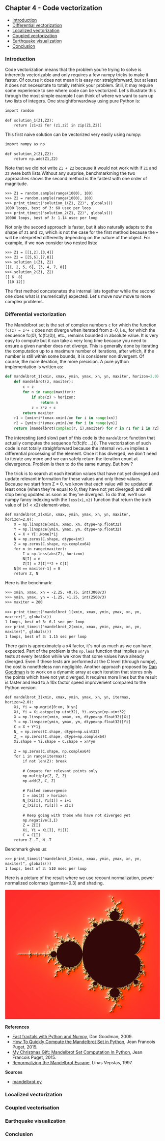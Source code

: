 ## Chapter 4 - Code vectorization

* [Introduction](#introduction)
* [Differential vectorization](#differential)
* [Localized vectorization](#localized)
* [Coupled vectorization](#coupled)
* [Earthquake visualization](#earthquake)
* [Conclusion](#conclusion)

### Introduction <a name="introduction"></a>

Code vectorization means that the problem you're trying to solve is inherently
vectorizable and only requires a few numpy tricks to make it faster. Of course
it does not mean it is easy nor straighforward, but at least it does not
necessitate to totally rethink your problem. Still, it may require some
experience to see where code can be vectorized. Let's illustrate this through
the most simple example I can think of where we want to sum up two lists of
integers. One straightforwardway  using pure Python is:

    import random

    def solution_1(Z1,Z2):
        return [z1+z2 for (z1,z2) in zip(Z1,Z2)]

This first naive solution can be vectorized very easily using numpy:

    import numpy as np
    
    def solution_2(Z1,Z2):
        return np.add(Z1,Z2)

Note that we did not write `Z1 + Z2` because it would not work with if `Z1` and
`Z2` were both lists.Without any surprise, benchmarkming the two approaches
shows the second method is the fastest with one order of magnitude.

    >>> Z1 = random.sample(range(1000), 100)
    >>> Z2 = random.sample(range(1000), 100)
    >>> print_timeit("solution_1(Z1, Z2)", globals())
    1000 loops, best of 3: 68 usec per loop
    >>> print_timeit("solution_2(Z1, Z2)", globals())
    10000 loops, best of 3: 1.14 usec per loop
    
Not only the second approach is faster, but it also naturally adapts to the
shape of `Z1` and `Z2`, which is not the case for the first method because the
`+` will be interpreted differently depending on the nature of the
object. For example, if we now consider two nested lists:

```
>>> Z1 = [[1,2],[3,4]]
>>> Z2 = [[5,6],[7,8]]
>>> solution_1(Z1, Z2)
[[1, 2, 5, 6], [3, 4, 7, 8]]
>>> solution_2(Z1, Z2)
[[ 6  8]
 [10 12]]
 ```

The first method concatenates the internal lists together while the second one
does what is (numerically) expected. Let's move now move to more complex
problems.


### Differential vectorization <a name="differential"></a>

The Mandelbrot set is the set of complex numbers `c` for which the function
`fc(z) = z²+ c` does not diverge when iterated from z=0, i.e., for which the
sequence fc(0), fc(fc(0)), etc., remains bounded in absolute value. It is very
easy to compute but it can take a very long time because you need to ensure a
given number does not diverge. This is generally done by iterating the
computation up to a maximum number of iterations, after which, if the number is
still within some bounds, it is considerer non divergent. Of course, the more
iteration, the more precision. A pure python implementation is written as:

```Python
def mandelbrot_1(xmin, xmax, ymin, ymax, xn, yn, maxiter, horizon=2.0):
    def mandelbrot(z, maxiter):
        c = z
        for n in range(maxiter):
            if abs(z) > horizon:
                return n
            z = z*z + c
        return maxiter
    r1 = [xmin+i*(xmax-xmin)/xn for i in range(xn)]
    r2 = [ymin+i*(ymax-ymin)/yn for i in range(yn)]
    return [mandelbrot(complex(r, i),maxiter) for r in r1 for i in r2]
```

The interesting (and slow) part of this code is the `mandelbrot` function that
actually computes the sequence fc(fc(fc ...))). The vectorization of such code
is not totally straighforward because the internal `return` implies a
differential processing of the element. Once it has diverged, we don't need to
iterate any more and we can safely return the iteration count at
dievergence. Problem is then to do the same numpy. But how ?

The trick is to search at each iteration values that have not yet diverged and
update relevant information for these values and only these values. Because we
start from Z = 0, we know that each value will be updated at least once (when
they're equal to 0, they have not yet diverged) and will stop being updated as
soon as they've diverged. To do that, we'll use numpy fancy indexing with the
`less(x1,x2)` function that return the truth value of (x1 < x2) element-wise.

    def mandelbrot_2(xmin, xmax, ymin, ymax, xn, yn, maxiter, horizon=2.0):
        X = np.linspace(xmin, xmax, xn, dtype=np.float32)
        Y = np.linspace(ymin, ymax, yn, dtype=np.float32)
        C = X + Y[:,None]*1j
        N = np.zeros(C.shape, dtype=int)
        Z = np.zeros(C.shape, np.complex64)
        for n in range(maxiter):
            I = np.less(abs(Z), horizon)
            N[I] = n
            Z[I] = Z[I]**2 + C[I]
        N[N == maxiter-1] = 0
        return Z, N

Here is the benchmark:

    >>> xmin, xmax, xn = -2.25, +0.75, int(3000/3)
    >>> ymin, ymax, yn = -1.25, +1.25, int(2500/3)
    >>> maxiter = 200
    
    >>> print_timeit("mandelbrot_1(xmin, xmax, ymin, ymax, xn, yn, maxiter)", globals())
    1 loops, best of 3: 6.1 sec per loop
    >>> print_timeit("mandelbrot_2(xmin, xmax, ymin, ymax, xn, yn, maxiter)", globals())
    1 loops, best of 3: 1.15 sec per loop

There gain is approximately a x4 factor, it's not as much as we can have
expected. Part of the problem is the `np.less` function that implies `xn*yn`
tests at every iteration while we know that some values have already
diverged. Even if these tests are performed at the C level (through numpy), the
cost is nonetheless non negligible. Another approach proposed
by [Dan Goodman](https://thesamovar.wordpress.com/) is to work on a dynamic
array at each iteration that stores only the points which have not yet
diverged. It requires more lines but the result is faster and lead to a
10x factor speed improvement compared to the Python version.

    def mandelbrot_3(xmin, xmax, ymin, ymax, xn, yn, itermax, horizon=2.0):
        Xi, Yi = np.mgrid[0:xn, 0:yn]
        Xi, Yi = Xi.astype(np.uint32), Yi.astype(np.uint32)
        X = np.linspace(xmin, xmax, xn, dtype=np.float32)[Xi]
        Y = np.linspace(ymin, ymax, yn, dtype=np.float32)[Yi]
        C = X + Y*1j
        N_ = np.zeros(C.shape, dtype=np.uint32)
        Z_ = np.zeros(C.shape, dtype=np.complex64)
        Xi.shape = Yi.shape = C.shape = xn*yn

        Z = np.zeros(C.shape, np.complex64)
        for i in range(itermax):
            if not len(Z): break

            # Compute for relevant points only
            np.multiply(Z, Z, Z)
            np.add(Z, C, Z)

            # Failed convergence
            I = abs(Z) > horizon
            N_[Xi[I], Yi[I]] = i+1
            Z_[Xi[I], Yi[I]] = Z[I]

            # Keep going with those who have not diverged yet
            np.negative(I,I)
            Z = Z[I]
            Xi, Yi = Xi[I], Yi[I]
            C = C[I]
        return Z_.T, N_.T

Benchmark gives us:

    >>> print_timeit("mandelbrot_3(xmin, xmax, ymin, ymax, xn, yn, maxiter)", globals())
    1 loops, best of 3: 510 msec per loop

Here is a picture of the result where we use recount normalization, power
normalized colormap (gamma=0.3) and shading.

![](../pics/mandelbrot.png)


**References**

* [Fast fractals with Python and Numpy](https://thesamovar.wordpress.com/2009/03/22/fast-fractals-with-python-and-numpy/), Dan Goodman, 2009.
* [How To Quickly Compute the Mandelbrot Set in Python](https://www.ibm.com/developerworks/community/blogs/jfp/entry/How_To_Compute_Mandelbrodt_Set_Quickly?lang=en), Jean Francois Puget, 2015.
* [My Christmas Gift: Mandelbrot Set Computation In Python](https://www.ibm.com/developerworks/community/blogs/jfp/entry/My_Christmas_Gift?lang=en), Jean Francois Puget, 2015.
* [Renormalizing the Mandelbrot Escape](http://linas.org/art-gallery/escape/escape.html), Linas Vepstas, 1997.

**Sources**

  * [mandelbrot.py](../code/mandelbrot.py)


### Localized vectorization <a name="localized"></a>


### Coupled vectorisation <a name="coupled"></a>


### Earthquake visualization <a name="earthquake"></a>


### Conclusion <a name="conclusion"></a>
